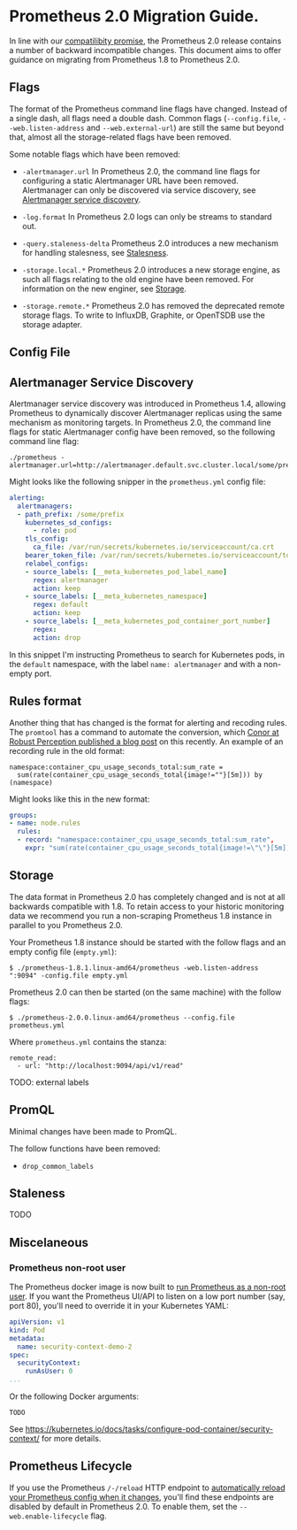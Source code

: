 # Prometheus 2.0 Migration Guide.

In line with our [compatilibity promise](TODO), the Prometheus 2.0 release contains a
number of backward incompatible changes.  This document aims to offer guidance on
migrating from Prometheus 1.8 to Prometheus 2.0.

## Flags

The format of the Prometheus command line flags have changed.  Instead of a
single dash, all flags need a double dash. Common flags (`--config.file`,
`--web.listen-address` and `--web.external-url`) are still the same but beyond
that, almost all the storage-related flags have been removed.

Some notable flags which have been removed:
- `-alertmanager.url` In Prometheus 2.0, the command line flags for configuring
  a static Alertmanager URL have been removed.  Alertmanager can only be
  discovered via service discovery, see [Alertmanager service discovery](#amsd).

- `-log.format` In Prometheus 2.0 logs can only be streams to standard out.

- `-query.staleness-delta` Prometheus 2.0 introduces a new mechanism for
  handling stalesness, see [Stalesness](#stalesness).

- `-storage.local.*` Prometheus 2.0 introduces a new storage engine, as such all
  flags relating to the old engine have been removed.  For information on the
  new enginer, see [Storage](#storage).

- `-storage.remote.*` Prometheus 2.0 has removed the deprecated remote storage
  flags.  To write to InfluxDB, Graphite, or OpenTSDB use the storage adapter.

## Config File

## Alertmanager Service Discovery

Alertmanager service discovery was introduced in Prometheus 1.4, allowing Prometheus
to dynamically discover Alertmanager replicas using the same mechanism as monitoring
targets.  In Prometheus 2.0, the command line flags for static Alertmanager config
have been removed, so the following command line flag:

```
./prometheus -alertmanager.url=http://alertmanager.default.svc.cluster.local/some/prefix
```

Might looks like the following snipper in the `prometheus.yml` config file:

```yml
alerting:
  alertmanagers:
  - path_prefix: /some/prefix
    kubernetes_sd_configs:
      - role: pod
    tls_config:
      ca_file: /var/run/secrets/kubernetes.io/serviceaccount/ca.crt
    bearer_token_file: /var/run/secrets/kubernetes.io/serviceaccount/token
    relabel_configs:
    - source_labels: [__meta_kubernetes_pod_label_name]
      regex: alertmanager
      action: keep
    - source_labels: [__meta_kubernetes_namespace]
      regex: default
      action: keep
    - source_labels: [__meta_kubernetes_pod_container_port_number]
      regex:
      action: drop
```

In this snippet I'm instructing Prometheus to search for Kubernetes pods, in the
`default` namespace, with the label `name: alertmanager` and with a non-empty port.

## Rules format

Another thing that has changed is the format for alerting and recoding rules.  The
`promtool` has a command to automate the conversion, which [Conor at Robust
Perception published a blog post](https://www.robustperception.io/converting-rules-to-the-prometheus-2-0-format/)
on this recently.  An example of an recording rule in the old format:

```
namespace:container_cpu_usage_seconds_total:sum_rate =
  sum(rate(container_cpu_usage_seconds_total{image!=""}[5m])) by (namespace)
```

Might looks like this in the new format:

```yml
groups:
- name: node.rules
  rules:
  - record: "namespace:container_cpu_usage_seconds_total:sum_rate",
    expr: "sum(rate(container_cpu_usage_seconds_total{image!=\"\"}[5m])) by (namespace)",
```

## Storage

The data format in Prometheus 2.0 has completely changed and is not at all backwards
compatible with 1.8. To retain access to your historic monitoring data we recommend
you run a non-scraping Prometheus 1.8 instance in parallel to you Prometheus 2.0.

Your Prometheus 1.8 instance should be started with the follow flags and an empty
config file (`empty.yml`):

```
$ ./prometheus-1.8.1.linux-amd64/prometheus -web.listen-address ":9094" -config.file empty.yml
```

Prometheus 2.0 can then be started (on the same machine) with the follow flags:

```
$ ./prometheus-2.0.0.linux-amd64/prometheus --config.file prometheus.yml
```

Where `prometheus.yml` contains the stanza:

```
remote_read:
  - url: "http://localhost:9094/api/v1/read"
```

TODO: external labels

## PromQL

Minimal changes have been made to PromQL.  

The follow functions have been removed:

- `drop_common_labels`

## Staleness

TODO

## Miscelaneous

### Prometheus non-root user

The Prometheus docker image is now built to [run Prometheus
as a non-root user](https://github.com/prometheus/prometheus/pull/2859).  If you
want the Prometheus UI/API to listen on a low port number (say, port 80), you'll
need to override it in your Kubernetes YAML:

```yml
apiVersion: v1
kind: Pod
metadata:
  name: security-context-demo-2
spec:
  securityContext:
    runAsUser: 0
...
```

Or the following Docker arguments:

```
TODO
```

See https://kubernetes.io/docs/tasks/configure-pod-container/security-context/ for
more details.

## Prometheus Lifecycle

If you use the Prometheus `/-/reload` HTTP endpoint to [automatically reload your
Prometheus config when it changes](https://www.weave.works/blog/prometheus-configmaps-continuous-deployment/),
you'll find these endpoints are disabled by default in Prometheus 2.0.  To enable
them, set the `--web.enable-lifecycle` flag.

